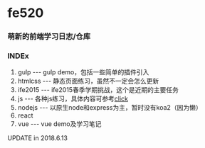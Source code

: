 # fe520

### 萌新的前端学习日志/仓库

### INDEx

1. gulp --- gulp demo，包括一些简单的插件引入
2. htmlcss --- 静态页面练习，虽然不一定会怎么更新
3. ife2015 --- ife2015春季学期挑战，这个是近期的主要任务
4. js --- 各种js练习，具体内容可参考[click](http://fgm.cc/learn/)
5. nodejs --- 以原生node和express为主，暂时没有koa2（因为懒）
6. react 
7. vue --- vue demo及学习笔记


UPDATE in 2018.6.13